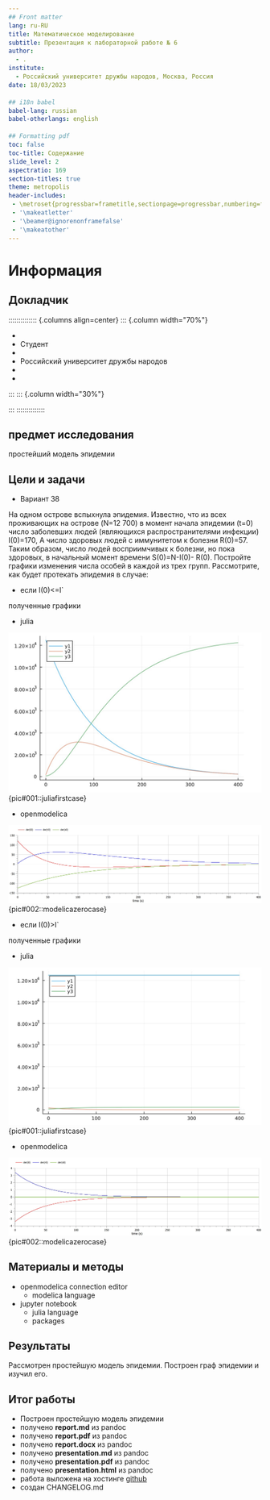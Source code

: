 ```yaml
---
## Front matter
lang: ru-RU
title: Математическое моделирование
subtitle: Презентация к лабораторной работе № 6
author:
  - .
institute:
  - Российский университет дружбы народов, Москва, Россия
date: 18/03/2023

## i18n babel
babel-lang: russian
babel-otherlangs: english

## Formatting pdf
toc: false
toc-title: Содержание
slide_level: 2
aspectratio: 169
section-titles: true
theme: metropolis
header-includes:
 - \metroset{progressbar=frametitle,sectionpage=progressbar,numbering=fraction}
 - '\makeatletter'
 - '\beamer@ignorenonframefalse'
 - '\makeatother'
---
```


# Информация
## Докладчик

:::::::::::::: {.columns align=center}
::: {.column width="70%"}

  * 
  * Студент
  * 
  * Российский университет дружбы народов
  * 
  * 

:::
::: {.column width="30%"}

:::
::::::::::::::

## предмет исследования

простейший модель эпидемии

## Цели и задачи

- Вариант 38

На одном острове вспыхнула эпидемия. Известно, что из всех проживающих на острове (N=12 700) в момент начала эпидемии (t=0) число заболевших людей (являющихся распространителями инфекции) I(0)=170, А число здоровых людей с иммунитетом к болезни R(0)=57. Таким образом, число людей восприимчивых к болезни, но пока здоровых, в начальный момент времени S(0)=N-I(0)- R(0). Постройте графики изменения числа особей в каждой из трех групп. Рассмотрите, как будет протекать эпидемия в случае: 

* если I(0)<=I`

полученные графики

  * julia

  ![firstcasejulia](image/julia1.jpg){pic#001::juliafirstcase}
  

  * openmodelica

  ![zerocasemodelica](image/modelica1.jpg){pic#002::modelicazerocase}
  
* если I(0)>I`

полученные графики

  * julia

  ![firstcasejulia](image/julia2.jpg){pic#001::juliafirstcase}
  

  * openmodelica

  ![zerocasemodelica](image/modelica2.jpg){pic#002::modelicazerocase}



## Материалы и методы

- openmodelica connection editor
  - modelica language
- jupyter notebook
  - julia language 
  - packages
      
## Результаты

Рассмотрен простейшую модель эпидемии. Построен граф эпидемии и изучил его.

## Итог работы

- Построен простейшую модель эпидемии 
- получено **report.md** из pandoc
- получено **report.pdf** из pandoc
- получено **report.docx** из pandoc
- получено **presentation.md** из pandoc
- получено **presentation.pdf** из pandoc
- получено **presentation.html** из pandoc
- работа выложена на хостинге [github](https://github.com/dorukme123)
- создан CHANGELOG.md 
